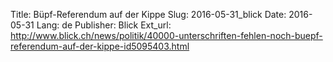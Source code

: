 Title: Büpf-Referendum auf der Kippe
Slug: 2016-05-31_blick
Date: 2016-05-31
Lang: de
Publisher: Blick
Ext_url: http://www.blick.ch/news/politik/40000-unterschriften-fehlen-noch-buepf-referendum-auf-der-kippe-id5095403.html